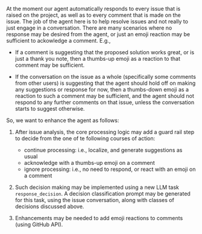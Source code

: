 At the moment our agent automatically responds to every issue that is raised on the project, as well as to every comment that is made on the issue. The job of the agent here is to help resolve issues and not really to just engage in a conversation. There are many scenarios where no response may be desired from the agent, or just an emoji reaction may be sufficient to ackowledge a comment. E.g.,

- If a comment is suggesting that the proposed solution works great, or is just a thank you note, then a thumbs-up emoji as a reaction to that comment may be sufficient.

- If the conversation on the issue as a whole (specifically some comments from other users) is suggesting that the agent should hold off on making any suggestions or response for now, then a thumbs-down emoji as a reaction to such a comment may be sufficient, and the agent should not respond to any further comments on that issue, unless the conversation starts to suggest otherwise.


So, we want to enhance the agent as follows:

1. After issue analysis, the core processing logic may add a guard rail step to decide from the one of te following courses of action:
    - continue processing: i.e., localize, and generate suggestions as usual
    - acknowledge with a thumbs-up emoji on a comment
    - ignore processing: i.e., no need to respond, or react with an emoji on a comment

2. Such decision making may be implemented using a new LLM task `response_decision`. A decision classification prompt may be generated for this task, using the issue conversation, along with classes of decisions discussed above.

3. Enhancements may be needed to add emoji reactions to comments (using GitHub API).
